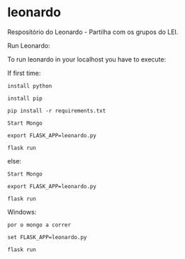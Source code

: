 # leonardo
Respositório do Leonardo - Partilha com os grupos do LEI.

Run Leonardo:

To run leonardo in your localhost you have to execute:

If first time:

	install python
	
	install pip
	
	pip install -r requirements.txt
	
	Start Mongo
	
	export FLASK_APP=leonardo.py
	
	flask run

else:

	Start Mongo
	
	export FLASK_APP=leonardo.py
	
	flask run

Windows:

	por o mongo a correr
	
	set FLASK_APP=leonardo.py

	flask run
